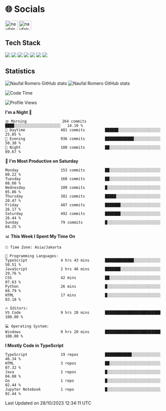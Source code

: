 <h1 align="">🌐 Socials</h1>
<p align="left">
<a href="https://linkedin.com/in/naufal-romero-putra-pratama-9ab816177/" target="blank"><img align="center" src="https://raw.githubusercontent.com/rahuldkjain/github-profile-readme-generator/master/src/images/icons/Social/linked-in-alt.svg" alt="naufalromero" height="30" width="40" /></a>
<a href="https://instagram.com/naufalromero" target="blank"><img align="center" src="https://raw.githubusercontent.com/rahuldkjain/github-profile-readme-generator/master/src/images/icons/Social/instagram.svg" alt="naufalromero" height="30" width="40" /></a>
</p>


<h2 align="">Tech Stack</h2>
<div align="">
  <img src="https://img.shields.io/badge/next.js-000000?style=for-the-badge&logo=nextdotjs&logoColor=white"/>
 <img src="https://img.shields.io/badge/typescript-%23007ACC.svg?style=for-the-badge&logo=typescript&logoColor=white"/>
 <img src="https://img.shields.io/badge/react-%2320232a.svg?style=for-the-badge&logo=react&logoColor=%2361DAFB"/>
 <img src="https://img.shields.io/badge/tailwindcss-%2338B2AC.svg?style=for-the-badge&logo=tailwind-css&logoColor=white"/>
 <img src="https://img.shields.io/badge/Prisma-3982CE?style=for-the-badge&logo=Prisma&logoColor=white"/>
 <img src="https://img.shields.io/badge/javascript-%23323330.svg?style=for-the-badge&logo=javascript&logoColor=%23F7DF1E"/>
 <img src="https://img.shields.io/badge/java-%23ED8B00.svg?style=for-the-badge&logo=openjdk&logoColor=white"/>
</div>


<h2 align="">Statistics</h2>
<div align="">
<img src="https://github-readme-stats-xi-nine-74.vercel.app/api?username=romves&show_icons=true&theme=tokyonight&include_all_commits=true&count_private=true" alt="Naufal Romero GitHub stats"/>
<img src="https://github-readme-stats-xi-nine-74.vercel.app/api/top-langs/?username=romves&theme=tokyonight&hide_border=false&include_all_commits=true&count_private=true&layout=compact" alt="Naufal Romero GitHub stats"/>
</div>

<!--START_SECTION:waka-->
![Code Time](http://img.shields.io/badge/Code%20Time-440%20hrs%2010%20mins-blue)

![Profile Views](http://img.shields.io/badge/Profile%20Views-11-blue)

**I'm a Night 🦉** 

```text
🌞 Morning                264 commits         ████░░░░░░░░░░░░░░░░░░░░░   14.19 % 
🌆 Daytime                481 commits         ██████░░░░░░░░░░░░░░░░░░░   25.85 % 
🌃 Evening                936 commits         █████████████░░░░░░░░░░░░   50.30 % 
🌙 Night                  180 commits         ██░░░░░░░░░░░░░░░░░░░░░░░   09.67 % 
```
📅 **I'm Most Productive on Saturday** 

```text
Monday                   153 commits         ██░░░░░░░░░░░░░░░░░░░░░░░   08.22 % 
Tuesday                  160 commits         ██░░░░░░░░░░░░░░░░░░░░░░░   08.60 % 
Wednesday                109 commits         █░░░░░░░░░░░░░░░░░░░░░░░░   05.86 % 
Thursday                 381 commits         █████░░░░░░░░░░░░░░░░░░░░   20.47 % 
Friday                   487 commits         ███████░░░░░░░░░░░░░░░░░░   26.17 % 
Saturday                 492 commits         ███████░░░░░░░░░░░░░░░░░░   26.44 % 
Sunday                   79 commits          █░░░░░░░░░░░░░░░░░░░░░░░░   04.25 % 
```


📊 **This Week I Spent My Time On** 

```text
🕑︎ Time Zone: Asia/Jakarta

💬 Programming Languages: 
TypeScript               4 hrs 43 mins       █████████████░░░░░░░░░░░░   50.51 % 
JavaScript               2 hrs 46 mins       ███████░░░░░░░░░░░░░░░░░░   29.76 % 
CSS                      42 mins             ██░░░░░░░░░░░░░░░░░░░░░░░   07.63 % 
Python                   26 mins             █░░░░░░░░░░░░░░░░░░░░░░░░   04.79 % 
HTML                     17 mins             █░░░░░░░░░░░░░░░░░░░░░░░░   03.18 % 

🔥 Editors: 
VS Code                  9 hrs 20 mins       █████████████████████████   100.00 % 

💻 Operating System: 
Windows                  9 hrs 20 mins       █████████████████████████   100.00 % 
```

**I Mostly Code in TypeScript** 

```text
TypeScript               19 repos            ████████████░░░░░░░░░░░░░   46.34 % 
HTML                     3 repos             ██░░░░░░░░░░░░░░░░░░░░░░░   07.32 % 
Java                     2 repos             █░░░░░░░░░░░░░░░░░░░░░░░░   04.88 % 
Go                       1 repo              █░░░░░░░░░░░░░░░░░░░░░░░░   02.44 % 
Jupyter Notebook         1 repo              █░░░░░░░░░░░░░░░░░░░░░░░░   02.44 % 
```




 Last Updated on 28/10/2023 12:34:11 UTC
<!--END_SECTION:waka-->
